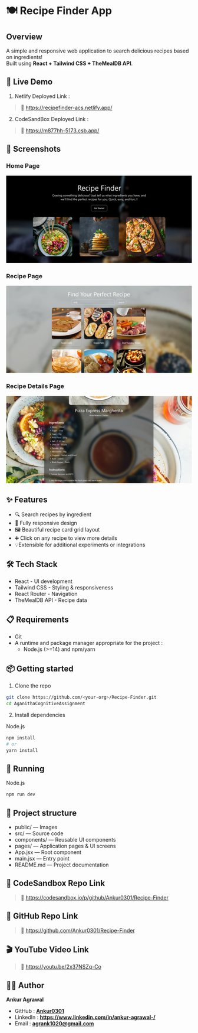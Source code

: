 # 🍽️ Recipe Finder App

## Overview

A simple and responsive web application to search delicious recipes based on ingredients!  
Built using **React + Tailwind CSS + TheMealDB API**.

## 🚀 Live Demo

1. Netlify Deployed Link :

> 🔗 https://recipefinder-acs.netlify.app/

2. CodeSandBox Deployed Link :

> 🔗 https://m877hh-5173.csb.app/

## 📸 Screenshots

### Home Page
![Home Page Screenshot](./public/homePageSS.png)

### Recipe Page
![Recipe Page Screenshot](./public/recipePageSS.png)

### Recipe Details Page
![Recipe Details Page Screenshot](./public/recipeDetailsPageSS.png)

## ✨ Features

- 🔍 Search recipes by ingredient
- 📱 Fully responsive design
- 🖼️ Beautiful recipe card grid layout
- ➕ Click on any recipe to view more details
- 💡Extensible for additional experiments or integrations

## 🛠️ Tech Stack

- React         - UI development
- Tailwind CSS  - Styling & responsiveness
- React Router  - Navigation
- TheMealDB API - Recipe data

## 📋 Requirements

- Git
- A runtime and package manager appropriate for the project :
    - Node.js (>=14) and npm/yarn

## 📦 Getting started

1. Clone the repo
```bash
git clone https://github.com/<your-org>/Recipe-Finder.git
cd AganithaCognitiveAssignment
```

2. Install dependencies

Node.js
```bash
npm install
# or
yarn install
```

## 🚀 Running

Node.js
```bash
npm run dev
```

## 📁 Project structure

- public/             — Images
- src/                — Source code
- components/         — Reusable UI components
- pages/              — Application pages & UI screens
- App.jsx             — Root component
- main.jsx            — Entry point
- README.md           — Project documentation

## 🔗 CodeSandbox Repo Link

> 🔗 https://codesandbox.io/p/github/Ankur0301/Recipe-Finder

## 🔗 GitHub Repo Link

> 🔗 https://github.com/Ankur0301/Recipe-Finder

## 🎬 YouTube Video Link

> 🔗 https://youtu.be/2x37NSZq-Co

## 👨‍💻 Author

**Ankur Agrawal**  
- GitHub : **[Ankur0301](https://github.com/Ankur0301)**  
- LinkedIn : **https://www.linkedin.com/in/ankur-agrawal-/** 
- Email : **agrank1020@gmail.com** 
